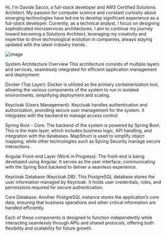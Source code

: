 Hi, I'm Davide Sacco, a full-stack developer and AWS Certified Solutions Architect. My passion for computer science and constant curiosity about emerging technologies have led me to develop significant experience as a full-stack developer. Currently, as a technical analyst, I focus on designing sophisticated microservices architectures. I aim to continue my journey toward becoming a Solutions Architect, leveraging my creativity and expertise to drive technological evolution in companies, always staying updated with the latest industry trends.

![image](https://github.com/user-attachments/assets/1172ec9a-ad69-421c-97a8-eb051f030db3)

System Architecture Overview
This architecture consists of multiple layers and services, seamlessly integrated for efficient application management and deployment:

Docker (Top Layer):
Docker is utilized as the primary containerization tool, allowing the various components of the system to run in isolated environments, simplifying deployment and scaling.

Keycloak (Users Management):
Keycloak handles authentication and authorization, providing secure user management for the system. It integrates with the backend to manage access control.

Spring Boot - Core:
The backend of the system is powered by Spring Boot. This is the main layer, which includes business logic, API handling, and integration with the databases. MapStruct is used to simplify object mapping, while other technologies such as Spring Security manage secure interactions.

Angular Front-end Layer (Work in Progress):
The front-end is being developed using Angular. It serves as the user interface, communicating with the Spring Boot backend to deliver a seamless experience.

Keycloak Database (Keycloak DB):
This PostgreSQL database stores the user information managed by Keycloak. It holds user credentials, roles, and permissions required for secure authentication.

Core Database:
Another PostgreSQL instance stores the application’s core data, ensuring that business operations and other critical information are handled efficiently.

Each of these components is designed to function independently while interacting seamlessly through APIs and shared protocols, offering both flexibility and scalability for future growth.
